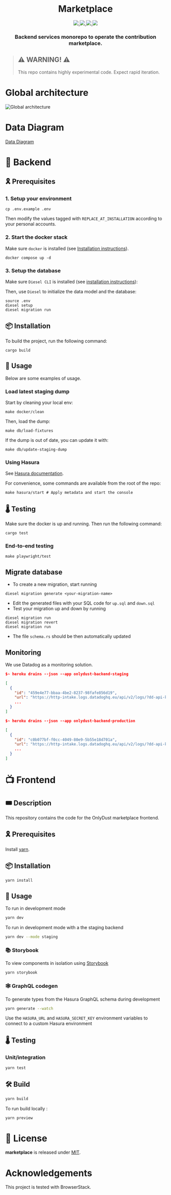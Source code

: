 <div align="center">
  <h1 align="center">Marketplace</h1>
  <p align="center">
    <a href="https://discord.gg/onlydust">
        <img src="https://img.shields.io/badge/Discord-6666FF?style=for-the-badge&logo=discord&logoColor=white">
    </a>
    <a href="https://twitter.com/intent/follow?screen_name=onlydust_xyz">
        <img src="https://img.shields.io/badge/Twitter-1DA1F2?style=for-the-badge&logo=twitter&logoColor=white">
    </a>
    <a href="https://contributions.onlydust.xyz/">
        <img src="https://img.shields.io/badge/Contribute-6A1B9A?style=for-the-badge&logo=notion&logoColor=white">
    </a>
    <a href="https://codecov.io/gh/onlydustxyz/marketplace" > 
        <img src="https://img.shields.io/codecov/c/gh/onlydustxyz/marketplace?style=for-the-badge&token=BCU5QG0IFJ"/>
    </a>
  </p>
  
  <h3 align="center">Backend services monorepo to operate the contribution marketplace.</h3>

</h3>
</div>

> ## ⚠️ WARNING! ⚠️
>
> This repo contains highly experimental code.
> Expect rapid iteration. 

# Global architecture

![Global architecture](doc/architecture.excalidraw.png)

# Data Diagram

[Data Diagram](./doc/data_diagram.md)

# 📡 Backend

## 🎗️ Prerequisites

### 1. Setup your environment

```
cp .env.example .env
```

Then modify the values tagged with `REPLACE_AT_INSTALLATION` according to your personal accounts.

### 2. Start the docker stack

Make sure `docker` is installed (see [Installation instructions](https://docs.docker.com/get-docker/)).

```
docker compose up -d
```

### 3. Setup the database

Make sure `Diesel CLI` is installed (see [installation instructions](https://diesel.rs/guides/getting-started)):

Then, use `Diesel` to initialize the data model and the database:

```
source .env
diesel setup
diesel migration run
```

## 📦 Installation

To build the project, run the following command:

```
cargo build
```

## 🔬 Usage

Below are some examples of usage.

### Load latest staging dump

Start by cleaning your local env:

```
make docker/clean
```

Then, load the dump:

```
make db/load-fixtures
```

If the dump is out of date, you can update it with:

```
make db/update-staging-dump
```

### Using Hasura

See [Hasura documentation](./hasura).

For convenience, some commands are available from the root of the repo:

```
make hasura/start # Apply metadata and start the console
```

## 🌡️ Testing

Make sure the docker is up and running.
Then run the following command:

```
cargo test
```

### End-to-end testing

```
make playwright/test
```

## Migrate database

- To create a new migration, start running

```
diesel migration generate <your-migration-name>
```

- Edit the generated files with your SQL code for `up.sql` and `down.sql`
- Test your migration up and down by running

```
diesel migration run
diesel migration revert
diesel migration run
```

- The file `schema.rs` should be then automatically updated

## Monitoring

We use Datadog as a monitoring solution.

```json
$~ heroku drains --json --app onlydust-backend-staging

[
  {
    "id": "459e4e77-bbaa-4be2-8237-98fafe856d19",
    "url": "https://http-intake.logs.datadoghq.eu/api/v2/logs/?dd-api-key=$API_KEY&ddsource=heroku&env=staging&service=marketplace-backend&host=staging.api.onlydust.xyz",
    ...
  }
]
```

```json
$~ heroku drains --json --app onlydust-backend-production

[
  {
    "id": "c0b077bf-f0cc-4049-80e9-5b55e18d701a",
    "url": "https://http-intake.logs.datadoghq.eu/api/v2/logs/?dd-api-key=$API_KEY&ddsource=heroku&env=production&service=marketplace-backend&host=api.onlydust.xyz",
    ...
  }
]
```

# 📺 Frontend

## 🎟️ Description

This repository contains the code for the OnlyDust marketplace frontend.

## 🎗️ Prerequisites

Install [yarn](https://classic.yarnpkg.com/en/docs/install).

## 📦 Installation

```bash
yarn install
```

## 🔬 Usage

To run in development mode

```bash
yarn dev
```

To run in development mode with a the staging backend

```bash
yarn dev --mode staging
```

### 📚 Storybook

To view components in isolation using [Storybook](https://storybook.js.org/)

```bash
yarn storybook
```

### 🕸 GraphQL codegen

To generate types from the Hasura GraphQL schema during development

```bash
yarn generate --watch
```

Use the `HASURA_URL` and `HASURA_SECRET_KEY` environment variables to connect to a custom Hasura environment

## 🌡️ Testing

### Unit/integration

```bash
yarn test
```

## 🛠 Build

```bash
yarn build
```

To run build locally :

```bash
yarn preview
```

# 📄 License

**marketplace** is released under [MIT](LICENSE).

# Acknowledgements

This project is tested with BrowserStack.
